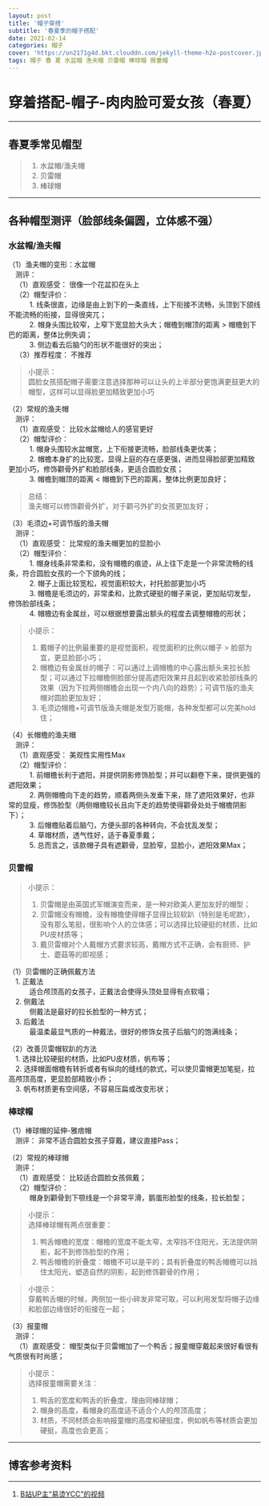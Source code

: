 ```yaml
---
layout: post
title: '帽子穿搭'
subtitle: '春夏季的帽子搭配'
date: 2021-02-14
categories: 帽子
cover: 'https://on2171g4d.bkt.clouddn.com/jekyll-theme-h2o-postcover.jpg'
tags: 帽子 春 夏 水盆帽 渔夫帽 贝雷帽 棒球帽 报童帽
---
```


# 穿着搭配-帽子-肉肉脸可爱女孩（春夏）

---

## 春夏季常见帽型
> 1. 水盆帽/渔夫帽  
> 2. 贝雷帽  
> 3. 棒球帽  

---

## 各种帽型测评（脸部线条偏圆，立体感不强）

### 水盆帽/渔夫帽

（1）渔夫帽的变形：水盆帽  
&emsp;测评：  
&emsp;（1）直观感受： 很像一个花盆扣在头上   
&emsp;（2）帽型评价：  
&emsp;&emsp;&emsp;1. 线条很直，边缘是由上到下的一条直线，上下衔接不流畅，头顶到下颌线不能流畅的衔接，显得很突兀；  
&emsp;&emsp;&emsp;2. 帽身头围比较窄，上窄下宽显脸大头大；帽檐到帽顶的距离 > 帽檐到下巴的距离，整体比例失调；  
&emsp;&emsp;&emsp;3. 侧边看去后脑勺的形状不能很好的突出；  
&emsp;（3）推荐程度： 不推荐   

> 小提示：  
> 圆脸女孩搭配帽子需要注意选择那种可以让头的上半部分更饱满更鼓更大的帽型，这样可以显得脸更加精致更加小巧  

（2）常规的渔夫帽  
&emsp;测评：  
&emsp;（1）直观感受： 比较水盆帽给人的感官更好  
&emsp;（2）帽型评价：  
&emsp;&emsp;&emsp;1. 帽身头围较水盆帽宽，上下衔接更流畅，脸部线条更优美；   
&emsp;&emsp;&emsp;2. 帽檐本身扩的比较宽，显得上庭的存在感更强，进而显得脸部更加精致更加小巧，修饰颧骨外扩和脸部线条，更适合圆脸女孩；  
&emsp;&emsp;&emsp;3. 帽檐到帽顶的距离 < 帽檐到下巴的距离，整体比例更加良好；  

> 总结：  
> 渔夫帽可以修饰颧骨外扩，对于颧弓外扩的女孩更加友好；  

（3）毛须边+可调节版的渔夫帽  
&emsp;测评：  
&emsp;（1）直观感受： 比常规的渔夫帽更加的显脸小  
&emsp;（2）帽型评价：  
&emsp;&emsp;&emsp;1. 帽身线条非常柔和，没有帽檐的痕迹，从上往下走是一个非常流畅的线条，符合圆脸女孩的一个下颌角的线；  
&emsp;&emsp;&emsp;2. 帽子上面比较宽松，视觉面积较大，衬托脸部更加小巧  
&emsp;&emsp;&emsp;3. 帽檐是毛须边的，非常柔和，比款式硬挺的帽子来说，更加贴切发型，修饰脸部线条；  
&emsp;&emsp;&emsp;4. 帽檐边有金属丝，可以根据想要露出额头的程度去调整帽檐的形状；  

> 小提示：  
> 1. 戴帽子的比例最重要的是视觉面积，视觉面积的比例以帽子 > 脸部为宜，更显脸部小巧；  
> 2. 帽檐边有金属丝的帽子：可以通过上调帽檐的中心露出额头来拉长脸型；可以通过下拉帽檐侧脸部分提高遮阳效果并且起到收紧脸部线条的效果（因为下拉两侧帽檐会出现一个内八向的趋势）；可调节版的渔夫帽对圆脸更加友好；  
> 3. 毛须边帽檐+可调节版渔夫帽是发型万能帽，各种发型都可以完美hold住；

（4）长帽檐的渔夫帽  
&emsp;测评：  
&emsp;（1）直观感受： 美观性实用性Max  
&emsp;（2）帽型评价：  
&emsp;&emsp;&emsp;1. 前帽檐长利于遮阳，并提供阴影修饰脸型；并可以翻卷下来，提供更强的遮阳效果；  
&emsp;&emsp;&emsp;2. 两侧帽檐向下走的趋势，顺着两侧头发垂下来，除了遮阳效果好，也非常的显瘦，修饰脸型（两侧帽檐较长且向下走的趋势使得颧骨处处于帽檐阴影下）；  
&emsp;&emsp;&emsp;3. 后帽檐贴着后脑勺，方便头部的各种转向，不会扰乱发型；  
&emsp;&emsp;&emsp;4. 草帽材质，透气性好，适于春夏季戴；  
&emsp;&emsp;&emsp;5. 总而言之，该款帽子具有遮颧骨，显脸窄，显脸小，遮阳效果Max；  

### 贝雷帽
> 小提示：  
> 1. 贝雷帽是由英国式军帽演变而来，是一种对欧美人更加友好的帽型；
> 2. 贝雷帽没有帽檐，没有帽檐使得帽子显得比较软趴（特别是毛呢款），没有那么笔挺，很影响个人的立体感；可以选择比较硬挺的材质，比如PU皮材质等；
> 3. 戴贝雷帽对个人戴帽方式要求较高，戴帽方式不正确，会有厨师、护士、蘑菇等的即视感；

（1）贝雷帽的正确佩戴方法  
&emsp;1. 正戴法  
&emsp;&emsp;&emsp;适合颅顶高的女孩子，正戴法会使得头顶处显得有点软塌；  
&emsp;2. 侧戴法  
&emsp;&emsp;&emsp;侧戴法是最好的拉长脸型的一种方式；  
&emsp;3. 后戴法  
&emsp;&emsp;&emsp;最温柔最显气质的一种戴法，很好的修饰女孩子后脑勺的饱满线条；  

（2）改善贝雷帽软趴的方法  
&emsp;1. 选择比较硬挺的材质，比如PU皮材质，帆布等；  
&emsp;2. 选择帽面帽檐有转折或者有纵向的缝线的款式，可以使贝雷帽更加笔挺，拉高颅顶高度，更显脸部精致小乔；  
&emsp;3. 帆布材质更有空间感，不容易压扁或改变形状；  

### 棒球帽  

（1）棒球帽的延伸-雅痞帽  
&emsp;测评： 非常不适合圆脸女孩子穿戴，建议直接Pass；  

（2）常规的棒球帽  
&emsp;测评：  
&emsp;（1）直观感受： 比较适合圆脸女孩佩戴；  
&emsp;（2）帽型评价：  
&emsp;&emsp;&emsp;帽身到颧骨到下颚线是一个非常平滑，鹅蛋形脸型的线条，拉长脸型；

> 小提示：  
> 选择棒球帽有两点很重要：  
> 1. 鸭舌帽檐的宽度：帽檐的宽度不能太窄，太窄挡不住阳光，无法提供阴影，起不到修饰脸型的作用；  
> 2. 鸭舌帽檐的折叠度：帽檐不可以是平的；具有折叠度的鸭舌帽檐可以挡住太阳光，塑造自然的阴影，起到修饰颧骨的作用；  

> 小提示：  
> 穿戴鸭舌帽的时候，两侧加一些小碎发非常可取，可以利用发型将帽子边缘和脸部边缘很好的衔接在一起；  

（3）报童帽  
&emsp;测评：  
&emsp;（1）直观感受： 帽型类似于贝雷帽加了一个鸭舌；报童帽穿戴起来很好看很有气质很有时尚感；  

> 小提示：  
> 选择报童帽需要关注：  
> 1. 鸭舌的宽度和鸭舌的折叠度，理由同棒球帽；  
> 2. 帽身的高度，看帽身的高度适不适合个人的颅顶高度；  
> 3. 材质，不同材质会影响报童帽的高度和硬挺度，例如帆布等材质会更加硬挺，高度也会更高；  

---

## 博客参考资料
---
1. [B站UP主“易烫YCC”的视频](https://www.bilibili.com/video/BV1mJ411H7sX?from=search&seid=12447192250114723876)